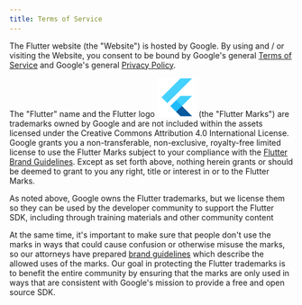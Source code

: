 ```yaml
---
title: Terms of Service
---
```


The Flutter website (the "Website") is hosted by Google. By using and / or
visiting the Website, you consent to be bound by Google's general
[Terms of Service][tos] and Google's general [Privacy Policy][pp].

[tos]: http://www.google.com/accounts/TOS
[pp]: http://www.google.com/intl/en/policies/privacy/

The "Flutter" name and the Flutter logo
<img src="/images/flutter-mark-square-100.png" width="70" alt="the Flutter logo">
(the "Flutter Marks") are trademarks owned by Google and are not included
within the assets licensed under the Creative Commons Attribution 4.0
International License.  Google grants you a non-transferable,
non-exclusive, royalty-free limited license to use the Flutter Marks
subject to your compliance with the [Flutter Brand Guidelines](/brand).
Except as set forth above, nothing herein grants or should be deemed
to grant to you any right, title or interest in or to the Flutter Marks.

As noted above, Google owns the Flutter trademarks, but we license them
so they can be used by the developer community to support the Flutter
SDK, including through training materials and other community content

At the same time, it's important to make sure that people don't
use the marks in ways that could cause confusion or otherwise misuse the marks,
so our attorneys have prepared [brand guidelines](/brand) which describe the
allowed uses of the marks. Our goal in protecting the Flutter trademarks
is to benefit the entire community by ensuring that the marks are only used
in ways that are consistent with Google's mission to provide a free and open
source SDK.  


